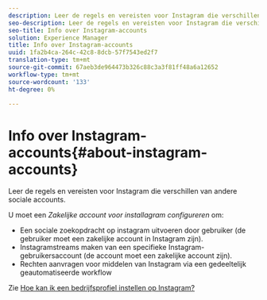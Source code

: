 ```yaml
---
description: Leer de regels en vereisten voor Instagram die verschillen van andere sociale accounts.
seo-description: Leer de regels en vereisten voor Instagram die verschillen van andere sociale accounts.
seo-title: Info over Instagram-accounts
solution: Experience Manager
title: Info over Instagram-accounts
uuid: 1fa2b4ca-264c-42c8-8dcb-57f7543ed2f7
translation-type: tm+mt
source-git-commit: 67aeb3de964473b326c88c3a3f81ff48a6a12652
workflow-type: tm+mt
source-wordcount: '133'
ht-degree: 0%

---
```



# Info over Instagram-accounts{#about-instagram-accounts}

Leer de regels en vereisten voor Instagram die verschillen van andere sociale accounts.

U moet een *Zakelijke account voor installagram configureren* om:

* Een sociale zoekopdracht op instagram uitvoeren door gebruiker (de gebruiker moet een zakelijke account in Instagram zijn).
* Instagramstreams maken van een specifieke Instagram-gebruikersaccount (de account moet een zakelijke account zijn).
* Rechten aanvragen voor middelen van Instagram via een gedeeltelijk geautomatiseerde workflow

Zie [Hoe kan ik een bedrijfsprofiel instellen op Instagram?](https://www.facebook.com/help/502981923235522)
